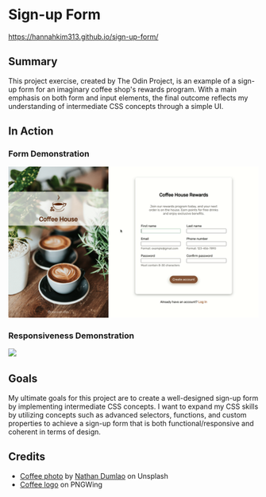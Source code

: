 # Sign-up Form

https://hannahkim313.github.io/sign-up-form/

## Summary

This project exercise, created by The Odin Project, is an example of a sign-up
form for an imaginary coffee shop's rewards program. With a main emphasis on
both form and input elements, the final outcome reflects my understanding of
intermediate CSS concepts through a simple UI.

## In Action

### Form Demonstration
<img src="gif/test.gif" width="auto" height="auto"/>

### Responsiveness Demonstration
<img src="gif/responsiveness.gif" width="auto" height="auto"/>

## Goals

My ultimate goals for this project are to create a well-designed sign-up form
by implementing intermediate CSS concepts. I want to expand my CSS skills
by utilizing concepts such as advanced selectors, functions, and custom
properties to achieve a sign-up form that is both functional/responsive and
coherent in terms of design.

## Credits

* [Coffee photo](https://unsplash.com/photos/zUNs99PGDg0) by [Nathan Dumlao](https://unsplash.com/@nate_dumlao)
on Unsplash
* [Coffee logo](https://www.pngwing.com/en/free-png-vnpae) on PNGWing